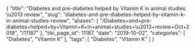 {
    "title": "Diabetes and pre-diabetes helped by Vitamin K in animal studies \u2013 review",
    "slug": "diabetes-and-pre-diabetes-helped-by-vitamin-k-in-animal-studies-review",
    "aliases": [
        "/Diabetes+and+pre-diabetes+helped+by+Vitamin+K+in+animal+studies+\u2013+review+Oct+2019",
        "/11187"
    ],
    "tiki_page_id": 11187,
    "date": "2019-10-02",
    "categories": [
        "Diabetes",
        "Vitamin K"
    ],
    "tags": [
        "Diabetes",
        "Vitamin K"
    ]
}